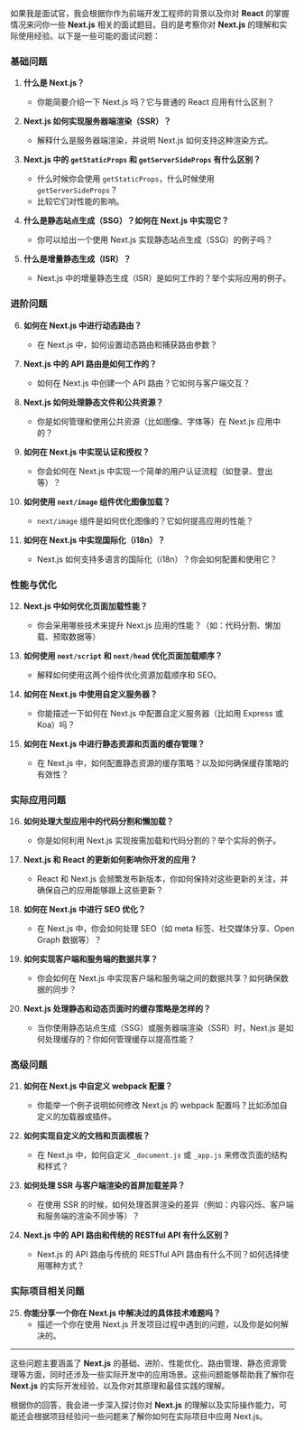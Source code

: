 如果我是面试官，我会根据你作为前端开发工程师的背景以及你对 **React** 的掌握情况来问你一些 **Next.js** 相关的面试题目。目的是考察你对 **Next.js** 的理解和实际使用经验。以下是一些可能的面试问题：

### 基础问题

1. **什么是 Next.js？**

   - 你能简要介绍一下 Next.js 吗？它与普通的 React 应用有什么区别？

2. **Next.js 如何实现服务器端渲染（SSR）？**

   - 解释什么是服务器端渲染，并说明 Next.js 如何支持这种渲染方式。

3. **Next.js 中的 `getStaticProps` 和 `getServerSideProps` 有什么区别？**

   - 什么时候你会使用 `getStaticProps`，什么时候使用 `getServerSideProps`？
   - 比较它们对性能的影响。

4. **什么是静态站点生成（SSG）？如何在 Next.js 中实现它？**

   - 你可以给出一个使用 Next.js 实现静态站点生成（SSG）的例子吗？

5. **什么是增量静态生成（ISR）？**
   - Next.js 中的增量静态生成（ISR）是如何工作的？举个实际应用的例子。

### 进阶问题

6. **如何在 Next.js 中进行动态路由？**

   - 在 Next.js 中，如何设置动态路由和捕获路由参数？

7. **Next.js 中的 API 路由是如何工作的？**

   - 如何在 Next.js 中创建一个 API 路由？它如何与客户端交互？

8. **Next.js 如何处理静态文件和公共资源？**

   - 你是如何管理和使用公共资源（比如图像、字体等）在 Next.js 应用中的？

9. **如何在 Next.js 中实现认证和授权？**

   - 你会如何在 Next.js 中实现一个简单的用户认证流程（如登录、登出等）？

10. **如何使用 `next/image` 组件优化图像加载？**

    - `next/image` 组件是如何优化图像的？它如何提高应用的性能？

11. **如何在 Next.js 中实现国际化（i18n）？**
    - Next.js 如何支持多语言的国际化（i18n）？你会如何配置和使用它？

### 性能与优化

12. **Next.js 中如何优化页面加载性能？**

    - 你会采用哪些技术来提升 Next.js 应用的性能？（如：代码分割、懒加载、预取数据等）

13. **如何使用 `next/script` 和 `next/head` 优化页面加载顺序？**

    - 解释如何使用这两个组件优化资源加载顺序和 SEO。

14. **如何在 Next.js 中使用自定义服务器？**

    - 你能描述一下如何在 Next.js 中配置自定义服务器（比如用 Express 或 Koa）吗？

15. **如何在 Next.js 中进行静态资源和页面的缓存管理？**
    - 在 Next.js 中，如何配置静态资源的缓存策略？以及如何确保缓存策略的有效性？

### 实际应用问题

16. **如何处理大型应用中的代码分割和懒加载？**

    - 你是如何利用 Next.js 实现按需加载和代码分割的？举个实际的例子。

17. **Next.js 和 React 的更新如何影响你开发的应用？**

    - React 和 Next.js 会频繁发布新版本，你如何保持对这些更新的关注，并确保自己的应用能够跟上这些更新？

18. **如何在 Next.js 中进行 SEO 优化？**

    - 在 Next.js 中，你会如何处理 SEO（如 meta 标签、社交媒体分享、Open Graph 数据等）？

19. **如何实现客户端和服务端的数据共享？**

    - 你会如何在 Next.js 中实现客户端和服务端之间的数据共享？如何确保数据的同步？

20. **Next.js 处理静态和动态页面时的缓存策略是怎样的？**
    - 当你使用静态站点生成（SSG）或服务器端渲染（SSR）时，Next.js 是如何处理缓存的？你如何管理缓存以提高性能？

### 高级问题

21. **如何在 Next.js 中自定义 webpack 配置？**

    - 你能举一个例子说明如何修改 Next.js 的 webpack 配置吗？比如添加自定义的加载器或插件。

22. **如何实现自定义的文档和页面模板？**

    - 在 Next.js 中，如何自定义 `_document.js` 或 `_app.js` 来修改页面的结构和样式？

23. **如何处理 SSR 与客户端渲染的首屏加载差异？**

    - 在使用 SSR 的时候，如何处理首屏渲染的差异（例如：内容闪烁、客户端和服务端的渲染不同步等）？

24. **Next.js 中的 API 路由和传统的 RESTful API 有什么区别？**
    - Next.js 的 API 路由与传统的 RESTful API 路由有什么不同？如何选择使用哪种方式？

### 实际项目相关问题

25. **你能分享一个你在 Next.js 中解决过的具体技术难题吗？**
    - 描述一个你在使用 Next.js 开发项目过程中遇到的问题，以及你是如何解决的。

---

这些问题主要涵盖了 **Next.js** 的基础、进阶、性能优化、路由管理、静态资源管理等方面，同时还涉及一些实际开发中的应用场景。这些问题能够帮助我了解你在 **Next.js** 的实际开发经验，以及你对其原理和最佳实践的理解。

根据你的回答，我会进一步深入探讨你对 **Next.js** 的理解以及实际操作能力，可能还会根据项目经验问一些问题来了解你如何在实际项目中应用 Next.js。
